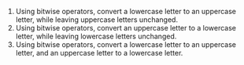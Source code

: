1) Using bitwise operators, convert a lowercase letter to an uppercase letter, while leaving uppercase letters unchanged.
2) Using bitwise operators, convert an uppercase letter to a lowercase letter, while leaving lowercase letters unchanged.
3) Using bitwise operators, convert a lowercase letter to an uppercase letter, and an uppercase letter to a lowercase letter.
